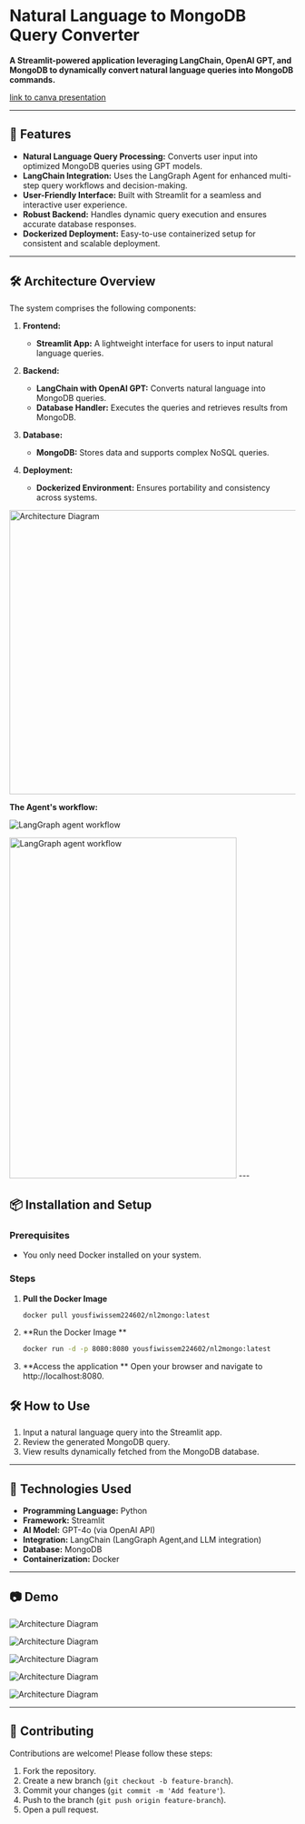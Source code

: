 # Natural Language to MongoDB Query Converter

**A Streamlit-powered application leveraging LangChain, OpenAI GPT, and MongoDB to dynamically convert natural language queries into MongoDB commands.**

[link to canva presentation](https://www.canva.com/design/DAGYf6u_Jic/7ozCMm6IMvFJy61cSKRQLA/edit?utm_content=DAGYf6u_Jic&utm_campaign=designshare&utm_medium=link2&utm_source=sharebutton)

---

## 🚀 Features

- **Natural Language Query Processing:** Converts user input into optimized MongoDB queries using GPT models.
- **LangChain Integration:** Uses the LangGraph Agent for enhanced multi-step query workflows and decision-making.
- **User-Friendly Interface:** Built with Streamlit for a seamless and interactive user experience.
- **Robust Backend:** Handles dynamic query execution and ensures accurate database responses.
- **Dockerized Deployment:** Easy-to-use containerized setup for consistent and scalable deployment.

---

## 🛠️ Architecture Overview

The system comprises the following components:

1. **Frontend:**
   - **Streamlit App:** A lightweight interface for users to input natural language queries.

2. **Backend:**
   - **LangChain with OpenAI GPT:** Converts natural language into MongoDB queries.
   - **Database Handler:** Executes the queries and retrieves results from MongoDB.

3. **Database:**
   - **MongoDB:** Stores data and supports complex NoSQL queries.

4. **Deployment:**
   - **Dockerized Environment:** Ensures portability and consistency across systems.

<img src="images/architecture.png" alt="Architecture Diagram" width="800" height="500">

**The Agent's workflow:**

![LangGraph agent workflow](images/agent_workflow.png)

<img src="images/agent_workflow.png" alt="LangGraph agent workflow" width="400" height="600">
---

## 📦 Installation and Setup

### Prerequisites
- You only need Docker installed on your system.

### Steps

1. **Pull the Docker Image**
   ```bash
   docker pull yousfiwissem224602/nl2mongo:latest
   ```
2. **Run the Docker Image **
   ```bash
   docker run -d -p 8080:8080 yousfiwissem224602/nl2mongo:latest
   ```
  3. **Access the application **
	  Open your browser and navigate to http://localhost:8080.

## 🛠️ How to Use

1.  Input a natural language query into the Streamlit app.
2.  Review the generated MongoDB query.
3.  View results dynamically fetched from the MongoDB database.

----------

## 🤖 Technologies Used

-   **Programming Language:** Python
-   **Framework:** Streamlit
-   **AI Model:** GPT-4o (via OpenAI API)
-   **Integration:** LangChain (LangGraph Agent,and LLM integration)
-   **Database:** MongoDB
-   **Containerization:** Docker

----
## 📷 Demo

![Architecture Diagram](images/example1.png)

![Architecture Diagram](images/example2.png)

![Architecture Diagram](images/example3.png)

![Architecture Diagram](images/example4.png)

![Architecture Diagram](images/example5.png)

----
## 🤝 Contributing

Contributions are welcome! Please follow these steps:

1.  Fork the repository.
2.  Create a new branch (`git checkout -b feature-branch`).
3.  Commit your changes (`git commit -m 'Add feature'`).
4.  Push to the branch (`git push origin feature-branch`).
5.  Open a pull request.
